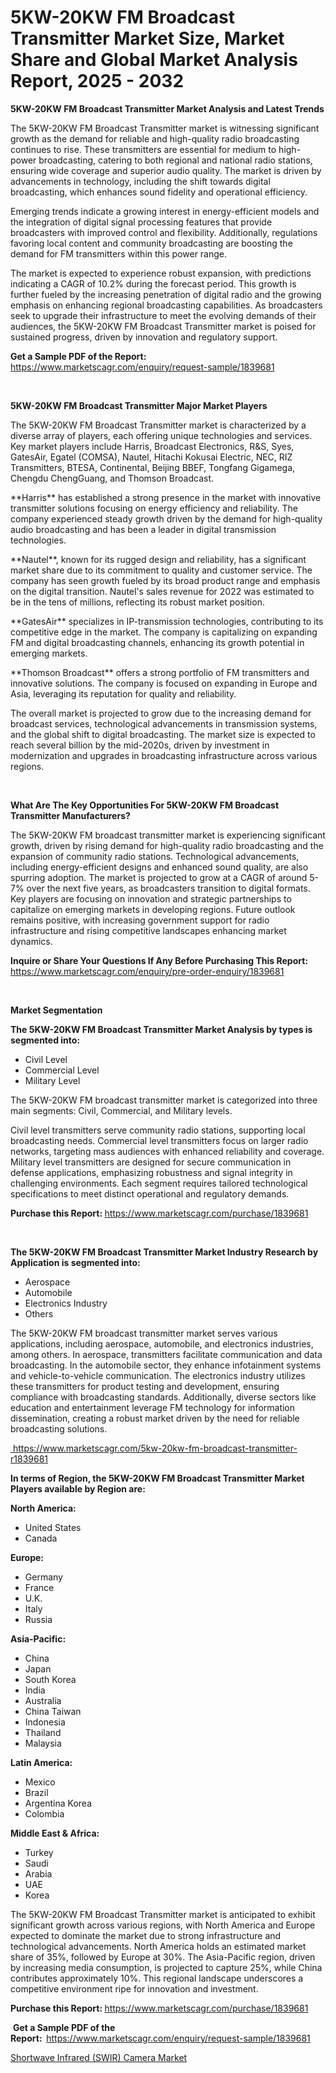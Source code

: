 <p><h1>5KW-20KW FM Broadcast Transmitter Market Size, Market Share and Global Market Analysis Report, 2025 - 2032</h1></p><p><strong>5KW-20KW FM Broadcast Transmitter Market Analysis and Latest Trends</strong></p>
<p><p>The 5KW-20KW FM Broadcast Transmitter market is witnessing significant growth as the demand for reliable and high-quality radio broadcasting continues to rise. These transmitters are essential for medium to high-power broadcasting, catering to both regional and national radio stations, ensuring wide coverage and superior audio quality. The market is driven by advancements in technology, including the shift towards digital broadcasting, which enhances sound fidelity and operational efficiency.</p><p>Emerging trends indicate a growing interest in energy-efficient models and the integration of digital signal processing features that provide broadcasters with improved control and flexibility. Additionally, regulations favoring local content and community broadcasting are boosting the demand for FM transmitters within this power range.</p><p>The market is expected to experience robust expansion, with predictions indicating a CAGR of 10.2% during the forecast period. This growth is further fueled by the increasing penetration of digital radio and the growing emphasis on enhancing regional broadcasting capabilities. As broadcasters seek to upgrade their infrastructure to meet the evolving demands of their audiences, the 5KW-20KW FM Broadcast Transmitter market is poised for sustained progress, driven by innovation and regulatory support.</p></p>
<p><strong>Get a Sample PDF of the Report:&nbsp;</strong> <a href="https://www.marketscagr.com/enquiry/request-sample/1839681?utm_campaign=3266&utm_medium=2&utm_source=Github&utm_content=ia&utm_term=06042025&utm_id=5kw-20kw-fm-broadcast-transmitter">https://www.marketscagr.com/enquiry/request-sample/1839681</a></p>
<p>&nbsp;</p>
<p><strong>5KW-20KW FM Broadcast Transmitter Major Market Players</strong></p>
<p><p>The 5KW-20KW FM Broadcast Transmitter market is characterized by a diverse array of players, each offering unique technologies and services. Key market players include Harris, Broadcast Electronics, R&S, Syes, GatesAir, Egatel (COMSA), Nautel, Hitachi Kokusai Electric, NEC, RIZ Transmitters, BTESA, Continental, Beijing BBEF, Tongfang Gigamega, Chengdu ChengGuang, and Thomson Broadcast.</p><p>**Harris** has established a strong presence in the market with innovative transmitter solutions focusing on energy efficiency and reliability. The company experienced steady growth driven by the demand for high-quality audio broadcasting and has been a leader in digital transmission technologies.</p><p>**Nautel**, known for its rugged design and reliability, has a significant market share due to its commitment to quality and customer service. The company has seen growth fueled by its broad product range and emphasis on the digital transition. Nautel's sales revenue for 2022 was estimated to be in the tens of millions, reflecting its robust market position.</p><p>**GatesAir** specializes in IP-transmission technologies, contributing to its competitive edge in the market. The company is capitalizing on expanding FM and digital broadcasting channels, enhancing its growth potential in emerging markets.</p><p>**Thomson Broadcast** offers a strong portfolio of FM transmitters and innovative solutions. The company is focused on expanding in Europe and Asia, leveraging its reputation for quality and reliability.</p><p>The overall market is projected to grow due to the increasing demand for broadcast services, technological advancements in transmission systems, and the global shift to digital broadcasting. The market size is expected to reach several billion by the mid-2020s, driven by investment in modernization and upgrades in broadcasting infrastructure across various regions.</p></p>
<p>&nbsp;</p>
<p><strong>What Are The Key Opportunities For 5KW-20KW FM Broadcast Transmitter Manufacturers?</strong></p>
<p><p>The 5KW-20KW FM broadcast transmitter market is experiencing significant growth, driven by rising demand for high-quality radio broadcasting and the expansion of community radio stations. Technological advancements, including energy-efficient designs and enhanced sound quality, are also spurring adoption. The market is projected to grow at a CAGR of around 5-7% over the next five years, as broadcasters transition to digital formats. Key players are focusing on innovation and strategic partnerships to capitalize on emerging markets in developing regions. Future outlook remains positive, with increasing government support for radio infrastructure and rising competitive landscapes enhancing market dynamics.</p></p>
<p><strong>Inquire or Share Your Questions If Any Before Purchasing This Report:</strong> <a href="https://www.marketscagr.com/enquiry/pre-order-enquiry/1839681?utm_campaign=3266&utm_medium=2&utm_source=Github&utm_content=ia&utm_term=06042025&utm_id=5kw-20kw-fm-broadcast-transmitter">https://www.marketscagr.com/enquiry/pre-order-enquiry/1839681</a></p>
<p>&nbsp;</p>
<p><strong>Market Segmentation</strong></p>
<p><strong>The 5KW-20KW FM Broadcast Transmitter Market Analysis by types is segmented into:</strong></p>
<p><ul><li>Civil Level</li><li>Commercial Level</li><li>Military Level</li></ul></p>
<p><p>The 5KW-20KW FM broadcast transmitter market is categorized into three main segments: Civil, Commercial, and Military levels. </p><p>Civil level transmitters serve community radio stations, supporting local broadcasting needs. Commercial level transmitters focus on larger radio networks, targeting mass audiences with enhanced reliability and coverage. Military level transmitters are designed for secure communication in defense applications, emphasizing robustness and signal integrity in challenging environments. Each segment requires tailored technological specifications to meet distinct operational and regulatory demands.</p></p>
<p><strong>Purchase this Report:&nbsp;</strong><a href="https://www.marketscagr.com/purchase/1839681?utm_campaign=3266&utm_medium=2&utm_source=Github&utm_content=ia&utm_term=06042025&utm_id=5kw-20kw-fm-broadcast-transmitter">https://www.marketscagr.com/purchase/1839681</a></p>
<p>&nbsp;</p>
<p><strong>The 5KW-20KW FM Broadcast Transmitter Market Industry Research by Application is segmented into:</strong></p>
<p><ul><li>Aerospace</li><li>Automobile</li><li>Electronics Industry</li><li>Others</li></ul></p>
<p><p>The 5KW-20KW FM broadcast transmitter market serves various applications, including aerospace, automobile, and electronics industries, among others. In aerospace, transmitters facilitate communication and data broadcasting. In the automobile sector, they enhance infotainment systems and vehicle-to-vehicle communication. The electronics industry utilizes these transmitters for product testing and development, ensuring compliance with broadcasting standards. Additionally, diverse sectors like education and entertainment leverage FM technology for information dissemination, creating a robust market driven by the need for reliable broadcasting solutions.</p></p>
<p><a href="https://www.marketscagr.com/5kw-20kw-fm-broadcast-transmitter-r1839681?utm_campaign=3266&utm_medium=2&utm_source=Github&utm_content=ia&utm_term=06042025&utm_id=5kw-20kw-fm-broadcast-transmitter">&nbsp;https://www.marketscagr.com/5kw-20kw-fm-broadcast-transmitter-r1839681</a></p>
<p><strong>In terms of Region, the 5KW-20KW FM Broadcast Transmitter Market Players available by Region are:</strong></p>
<p>
    <p> <strong> North America: </strong>
        <ul>
            <li>United States</li>
            <li>Canada</li>
        </ul>
        </p> 
    <p> <strong> Europe: </strong>
        <ul>
            <li>Germany</li>
            <li>France</li>
            <li>U.K.</li>
            <li>Italy</li>
            <li>Russia</li>
        </ul>
        </p> 
    <p> <strong> Asia-Pacific: </strong>
        <ul>
            <li>China</li>
            <li>Japan</li>
            <li>South Korea</li>
            <li>India</li>
            <li>Australia</li>
            <li>China Taiwan</li>
            <li>Indonesia</li>
            <li>Thailand</li>
            <li>Malaysia</li>
        </ul>
        </p> 
    <p> <strong> Latin America: </strong>
        <ul>
            <li>Mexico</li>
            <li>Brazil</li>
            <li>Argentina Korea</li>
            <li>Colombia</li>
        </ul>
        </p> 
    <p> <strong> Middle East & Africa: </strong>
        <ul>
            <li>Turkey</li>
            <li>Saudi</li>
            <li>Arabia</li>
            <li>UAE</li>
            <li>Korea</li>
        </ul>
    </p>
    </p>
<p><p>The 5KW-20KW FM Broadcast Transmitter market is anticipated to exhibit significant growth across various regions, with North America and Europe expected to dominate the market due to strong infrastructure and technological advancements. North America holds an estimated market share of 35%, followed by Europe at 30%. The Asia-Pacific region, driven by increasing media consumption, is projected to capture 25%, while China contributes approximately 10%. This regional landscape underscores a competitive environment ripe for innovation and investment.</p></p>
<p><strong>Purchase this Report: </strong><a href="https://www.marketscagr.com/purchase/1839681?utm_campaign=3266&utm_medium=2&utm_source=Github&utm_content=ia&utm_term=06042025&utm_id=5kw-20kw-fm-broadcast-transmitter">https://www.marketscagr.com/purchase/1839681</a></p>
<p>&nbsp;<strong>Get a Sample PDF of the Report:&nbsp;&nbsp;</strong><a href="https://www.marketscagr.com/enquiry/request-sample/1839681?utm_campaign=3266&utm_medium=2&utm_source=Github&utm_content=ia&utm_term=06042025&utm_id=5kw-20kw-fm-broadcast-transmitter">https://www.marketscagr.com/enquiry/request-sample/1839681</a></p>
<p><strong></strong></p>
<p><p><a href="https://github.com/samesdufloiw/Market-Research-Report-List-1/blob/main/shortwave-infrared-swir-camera-market.md?utm_campaign=3266&utm_medium=2&utm_source=Github&utm_content=ia&utm_term=06042025&utm_id=5kw-20kw-fm-broadcast-transmitter">Shortwave Infrared (SWIR) Camera Market</a></p></p>